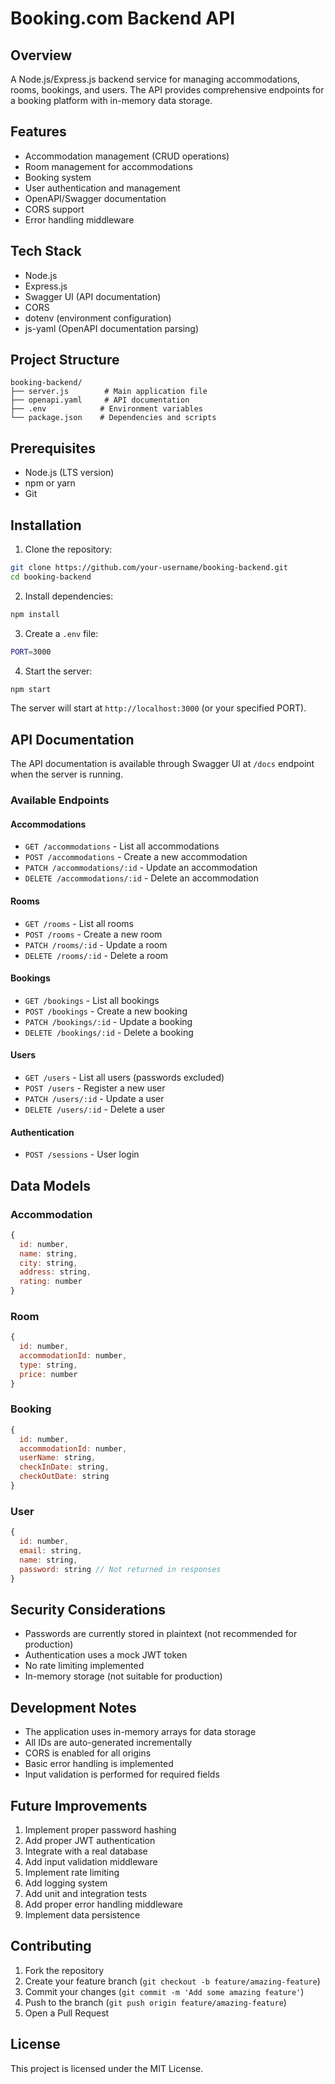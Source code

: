 # Booking.com Backend API

## Overview
A Node.js/Express.js backend service for managing accommodations, rooms, bookings, and users. The API provides comprehensive endpoints for a booking platform with in-memory data storage.

## Features
- Accommodation management (CRUD operations)
- Room management for accommodations
- Booking system
- User authentication and management
- OpenAPI/Swagger documentation
- CORS support
- Error handling middleware

## Tech Stack
- Node.js
- Express.js
- Swagger UI (API documentation)
- CORS
- dotenv (environment configuration)
- js-yaml (OpenAPI documentation parsing)

## Project Structure
```
booking-backend/
├── server.js        # Main application file
├── openapi.yaml     # API documentation
├── .env            # Environment variables
└── package.json    # Dependencies and scripts
```

## Prerequisites
- Node.js (LTS version)
- npm or yarn
- Git

## Installation

1. Clone the repository:
```bash
git clone https://github.com/your-username/booking-backend.git
cd booking-backend
```

2. Install dependencies:
```bash
npm install
```

3. Create a `.env` file:
```bash
PORT=3000
```

4. Start the server:
```bash
npm start
```

The server will start at `http://localhost:3000` (or your specified PORT).

## API Documentation
The API documentation is available through Swagger UI at `/docs` endpoint when the server is running.

### Available Endpoints

#### Accommodations
- `GET /accommodations` - List all accommodations
- `POST /accommodations` - Create a new accommodation
- `PATCH /accommodations/:id` - Update an accommodation
- `DELETE /accommodations/:id` - Delete an accommodation

#### Rooms
- `GET /rooms` - List all rooms
- `POST /rooms` - Create a new room
- `PATCH /rooms/:id` - Update a room
- `DELETE /rooms/:id` - Delete a room

#### Bookings
- `GET /bookings` - List all bookings
- `POST /bookings` - Create a new booking
- `PATCH /bookings/:id` - Update a booking
- `DELETE /bookings/:id` - Delete a booking

#### Users
- `GET /users` - List all users (passwords excluded)
- `POST /users` - Register a new user
- `PATCH /users/:id` - Update a user
- `DELETE /users/:id` - Delete a user

#### Authentication
- `POST /sessions` - User login

## Data Models

### Accommodation
```javascript
{
  id: number,
  name: string,
  city: string,
  address: string,
  rating: number
}
```

### Room
```javascript
{
  id: number,
  accommodationId: number,
  type: string,
  price: number
}
```

### Booking
```javascript
{
  id: number,
  accommodationId: number,
  userName: string,
  checkInDate: string,
  checkOutDate: string
}
```

### User
```javascript
{
  id: number,
  email: string,
  name: string,
  password: string // Not returned in responses
}
```

## Security Considerations
- Passwords are currently stored in plaintext (not recommended for production)
- Authentication uses a mock JWT token
- No rate limiting implemented
- In-memory storage (not suitable for production)

## Development Notes
- The application uses in-memory arrays for data storage
- All IDs are auto-generated incrementally
- CORS is enabled for all origins
- Basic error handling is implemented
- Input validation is performed for required fields

## Future Improvements
1. Implement proper password hashing
2. Add proper JWT authentication
3. Integrate with a real database
4. Add input validation middleware
5. Implement rate limiting
6. Add logging system
7. Add unit and integration tests
8. Add proper error handling middleware
9. Implement data persistence

## Contributing
1. Fork the repository
2. Create your feature branch (`git checkout -b feature/amazing-feature`)
3. Commit your changes (`git commit -m 'Add some amazing feature'`)
4. Push to the branch (`git push origin feature/amazing-feature`)
5. Open a Pull Request

## License
This project is licensed under the MIT License.